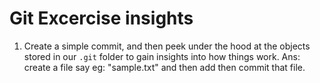 # Git Excercise insights
1. Create a simple commit, and then peek under the hood at the objects stored in our `.git` folder to gain insights into how things work.
Ans: create a file say eg: "sample.txt" and then add then commit that file.  